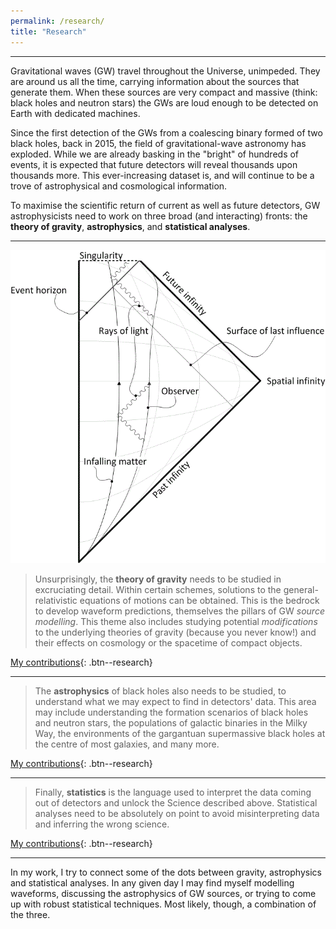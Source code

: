 ```yaml
---
permalink: /research/
title: "Research"
---
```


------------------

Gravitational waves (GW) travel throughout the Universe, unimpeded. They are around us all the time, carrying information about the sources that generate them. When these sources are very compact and massive (think: black holes and neutron stars) the GWs are loud enough to be detected on Earth with dedicated machines.

Since the first detection of the GWs from a coalescing binary formed of two black holes, back in 2015, the field of gravitational-wave astronomy has exploded. While we are already basking in the "bright" of hundreds of events, it is expected that future detectors will reveal thousands upon thousands more. This ever-increasing dataset is, and will continue to be a trove of astrophysical and cosmological information.

To maximise the scientific return of current as well as future detectors, GW astrophysicists need to work on three broad (and interacting) fronts: the **theory of gravity**, **astrophysics**, and **statistical analyses**.


------------------

![image info <](./pictures/penrosediag.jpg)

>Unsurprisingly, the **theory of gravity** needs to be studied in excruciating detail. Within certain schemes, solutions to the general-relativistic equations of motions can be obtained. This is the bedrock to develop waveform predictions, themselves the pillars of GW *source modelling*. This theme also includes studying potential *modifications* to the underlying theories of gravity (because you never know!) and their effects on cosmology or the spacetime of compact objects. 

[My contributions](https://inspirehep.net/authors/1755036?ui-citation-summary=true){: .btn--research}


------------------


>The **astrophysics** of black holes also needs to be studied, to understand what we may expect to find in detectors' data. This area may include understanding the formation scenarios of black holes and neutron stars,  the populations of galactic binaries in the Milky Way, the environments of the gargantuan supermassive black holes at the centre of most galaxies, and many more. 

[My contributions](https://inspirehep.net/authors/1755036?ui-citation-summary=true){: .btn--research}


------------------


>Finally, **statistics** is the language used to interpret the data coming out of detectors and unlock the Science described above. Statistical analyses need to be absolutely on point to avoid misinterpreting data and inferring the wrong science. 

[My contributions](https://inspirehep.net/authors/1755036?ui-citation-summary=true){: .btn--research}


------------------


In my work, I try to connect some of the dots between gravity, astrophysics and statistical analyses. In any given day I may find myself modelling waveforms, discussing the astrophysics of GW sources, or trying to come up with robust statistical techniques. Most likely, though, a combination of the three.